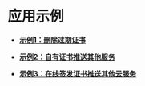 # 应用示例<a name="scm_02_0047"></a>

-   **[示例1：删除过期证书](示例1-删除过期证书.md)**  

-   **[示例2：自有证书推送其他服务](示例2-自有证书推送其他服务.md)**  

-   **[示例3：在线签发证书推送其他云服务](示例3-在线签发证书推送其他云服务.md)**  


